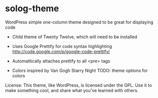 solog-theme
===========

WordPress simple one-column theme designed to be great for displaying code

  * Child theme of Twenty Twelve, which will need to be installed

  * Uses Google Prettify for code syntax highlighting
    http://code.google.com/p/google-code-prettify/

  * Automattically attaches prettify to all &lt;pre&gt; tags 

  * Colors inspired by Van Gogh Starry Night
	TODO: theme options for colors




License: This theme, like WordPress, is licensed under the GPL.
		 Use it to make something cool, and share what you've learned with others.


